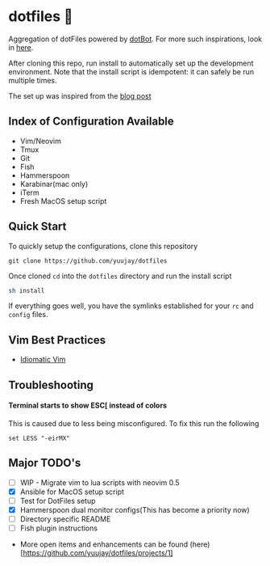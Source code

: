 # dotfiles  💾

Aggregation of dotFiles powered by [dotBot](https://github.com/anishathalye/dotbot). For more such inspirations, look in [here](http://dotfiles.github.io/).

After cloning this repo, run install to automatically set up the development environment. Note that the install script is idempotent: it can safely be run multiple times.

The set up was inspired from the [blog post](https://www.anishathalye.com/2014/08/03/managing-your-dotfiles/)

## Index of Configuration Available
- Vim/Neovim
- Tmux
- Git
- Fish
- Hammerspoon
- Karabinar(mac only)
- iTerm
- Fresh MacOS setup script

## Quick Start

To quickly setup the configurations, clone this repository

```git
git clone https://github.com/yuujay/dotfiles
```

Once cloned `cd` into the `dotfiles` directory and run the install script

```sh
sh install
```

If everything goes well, you have the symlinks established for your `rc` and `config` files.

## Vim Best Practices

- [Idiomatic Vim](https://github.com/romainl/idiomatic-vimrc)

## Troubleshooting

#### Terminal starts to show ESC[ instead of colors
This is caused due to less being misconfigured. To fix this run the following

```fish
set LESS "-eirMX"
```

## Major TODO's
- [ ] WIP - Migrate vim to lua scripts with neovim 0.5
- [X] Ansible for MacOS setup script
- [ ] Test for DotFiles setup
- [X] Hammerspoon dual monitor configs(This has become a priority now)
- [ ] Directory specific README
- [ ] Fish plugin instructions

- More open items and enhancements can be found (here)[https://github.com/yuujay/dotfiles/projects/1]
